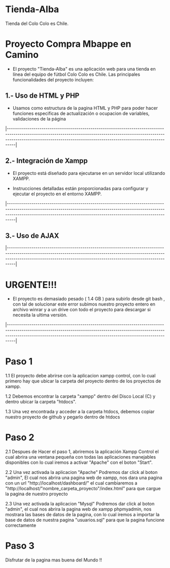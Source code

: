 # Tienda-Alba

Tienda del Colo Colo es Chile.


# Proyecto Compra Mbappe en Camino

* El proyecto "Tienda-Alba" es una aplicación web para una tienda en línea del equipo de fútbol Colo Colo es Chile. Las principales funcionalidades del proyecto incluyen:

## 1.- Uso de HTML y PHP

* Usamos como estructura de la pagina HTML y PHP para poder hacer funciones especificas de actualización o ocupacion de variables, validaciones de la página

|----------------------------------------------------------------------------------------------------------------------------------------------------------------------------------------------------------------------------------------------|

## 2.- Integración de Xampp

* El proyecto está diseñado para ejecutarse en un servidor local utilizando XAMPP.

* Instrucciones detalladas están proporcionadas para configurar y ejecutar el proyecto en el entorno XAMPP.

|----------------------------------------------------------------------------------------------------------------------------------------------------------------------------------------------------------------------------------------------|

## 3.- Uso de AJAX



|----------------------------------------------------------------------------------------------------------------------------------------------------------------------------------------------------------------------------------------------|

# URGENTE!!!

* El proyecto es demasiado pesado ( 1.4 GB ) para subirlo desde git bash , con tal de solucionar este error subimos nuestro proyecto entero en archivo winrar y a un drive con todo el proyecto para descargar si necesita la ultima versión.

|----------------------------------------------------------------------------------------------------------------------------------------------------------------------------------------------------------------------------------------------|

# Paso 1

1.1 El proyecto debe abrirse con la aplicacion xampp control, con lo cual primero hay que ubicar la carpeta del proyecto dentro de los proyectos de xampp.

1.2 Debemos encontrar la carpeta "xampp" dentro del Disco Local (C) y dentro ubicar la carpeta "htdocs".

1.3 Una vez encontrada y acceder a la carpeta htdocs, debemos copiar nuestro proyecto de github y pegarlo dentro de htdocs

# Paso 2
2.1 Despues de Hacer el paso 1, abriremos la aplicación Xampp Control el cual abrira una ventana pequeña con todas las aplicaciones manejables disponibles con lo cual iremos a activar "Apache" con el boton "Start".

2.2 Una vez activada la aplicacion "Apache" Podremos dar click al boton "admin", El cual nos abrira una pagina web de xampp, nos dara una pagina con un url "http://localhost/dashboard/" el cual cambiaremos a "http://localhost/"nombre_carpeta_proyecto"/index.html" para que cargue la pagina de nuestro proyecto

2.3 Una vez activada la aplicacion "Mysql" Podremos dar click al boton "admin", el cual nos abrira la pagina web de xampp phpmyadmin, nos mostrara las bases de datos de la pagina, con lo cual iremos a importar la base de datos de nuestra pagina "usuarios.sql" para que la pagina funcione correctamente

# Paso 3

Disfrutar de la pagina mas buena del Mundo !!

